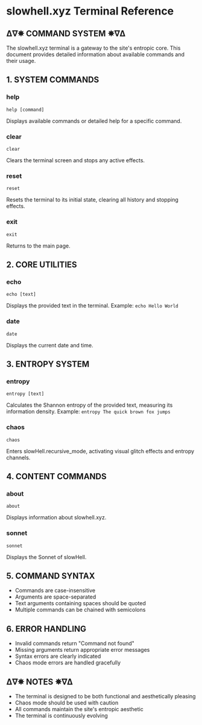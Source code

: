 # slowhell.xyz Terminal Reference

## ∆∇✵ COMMAND SYSTEM ✵∇∆

The slowhell.xyz terminal is a gateway to the site's entropic core. This document provides detailed information about available commands and their usage.

## 1. SYSTEM COMMANDS

### help
```
help [command]
```
Displays available commands or detailed help for a specific command.

### clear
```
clear
```
Clears the terminal screen and stops any active effects.

### reset
```
reset
```
Resets the terminal to its initial state, clearing all history and stopping effects.

### exit
```
exit
```
Returns to the main page.

## 2. CORE UTILITIES

### echo
```
echo [text]
```
Displays the provided text in the terminal.
Example: `echo Hello World`

### date
```
date
```
Displays the current date and time.

## 3. ENTROPY SYSTEM

### entropy
```
entropy [text]
```
Calculates the Shannon entropy of the provided text, measuring its information density.
Example: `entropy The quick brown fox jumps`

### chaos
```
chaos
```
Enters slowHell.recursive_mode, activating visual glitch effects and entropy channels.

## 4. CONTENT COMMANDS

### about
```
about
```
Displays information about slowhell.xyz.

### sonnet
```
sonnet
```
Displays the Sonnet of slowHell.

## 5. COMMAND SYNTAX

- Commands are case-insensitive
- Arguments are space-separated
- Text arguments containing spaces should be quoted
- Multiple commands can be chained with semicolons

## 6. ERROR HANDLING

- Invalid commands return "Command not found"
- Missing arguments return appropriate error messages
- Syntax errors are clearly indicated
- Chaos mode errors are handled gracefully

## ∆∇✵ NOTES ✵∇∆

- The terminal is designed to be both functional and aesthetically pleasing
- Chaos mode should be used with caution
- All commands maintain the site's entropic aesthetic
- The terminal is continuously evolving 
